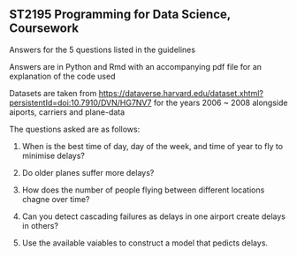 ## ST2195 Programming for Data Science, Coursework
 
Answers for the 5 questions listed in the guidelines 
 
Answers are in Python and Rmd with an accompanying pdf file for an explanation of the code used

Datasets are taken from https://dataverse.harvard.edu/dataset.xhtml?persistentId=doi:10.7910/DVN/HG7NV7 for the years 2006 ~ 2008 alongside aiports, carriers and plane-data

The questions asked are as follows:

1. When is the best time of day, day of the week, and time of year to fly to minimise delays?

2. Do older planes suffer more delays?

3. How does the number of people flying between different locations chagne over time?

4. Can you detect cascading failures as delays in one airport create delays in others?

5. Use the available vaiables to construct a model that pedicts delays.
